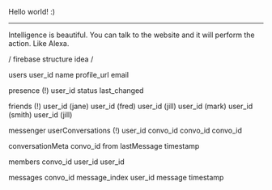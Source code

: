 Hello world! :)

---
Intelligence is beautiful.
You can talk to the website and it will perform the action. Like Alexa.



/ firebase structure idea /

users
  user_id
    name
    profile_url
    email

presence (!)
  user_id
    status
    last_changed

friends (!)
  user_id (jane)
    user_id (fred)
    user_id (jill)
  user_id (mark)
    user_id (smith)
    user_id (jill)

messenger
  userConversations (!)
    user_id
      convo_id
      convo_id
      convo_id

  conversationMeta
    convo_id
      from
      lastMessage
      timestamp

  members
    convo_id
      user_id
      user_id

  messages
    convo_id
      message_index
        user_id
        message
        timestamp
